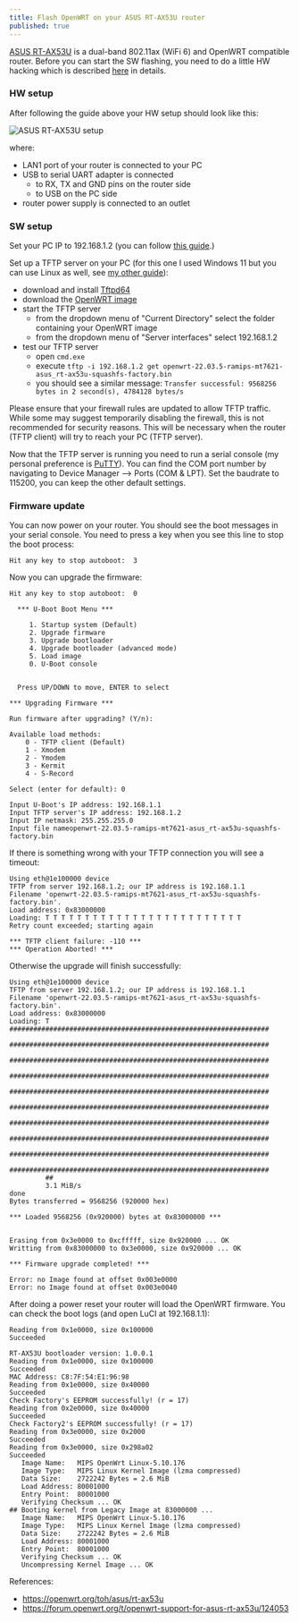 ```yaml
---
title: Flash OpenWRT on your ASUS RT-AX53U router
published: true
---
```


[ASUS RT-AX53U](https://openwrt.org/toh/asus/rt-ax53u) is a dual-band 802.11ax (WiFi 6) and OpenWRT compatible router. Before you can start the SW flashing, you need to do a little HW hacking which is described [here](https://openwrt.org/toh/asus/rt-ax53u#photos) in details.

### HW setup

After following the guide above your HW setup should look like this:

![ASUS RT-AX53U setup]({{site.baseurl}}/assets/asus-rt-ax53u-setup.png)

where:
- LAN1 port of your router is connected to your PC
- USB to serial UART adapter is connected
    - to RX, TX and GND pins on the router side
    - to USB on the PC side
- router power supply is connected to an outlet

### SW setup

Set your PC IP to 192.168.1.2 (you can follow [this guide](https://www.trendnet.com/press/resource-library/how-to-set-static-ip-address).)

Set up a TFTP server on your PC (for this one I used Windows 11 but you can use Linux as well, see [my other guide](https://gemesa.dev/unbrick-your-tp-link-archer-c7-openwrt-router)):
- download and install [Tftpd64](https://pjo2.github.io/tftpd64/)
- download the [OpenWRT image](https://downloads.openwrt.org/releases/22.03.5/targets/ramips/mt7621/openwrt-22.03.5-ramips-mt7621-asus_rt-ax53u-squashfs-factory.bin)
- start the TFTP server
    - from the dropdown menu of "Current Directory" select the folder containing your OpenWRT image
    - from the dropdown menu of "Server interfaces" select 192.168.1.2
- test our TFTP server
    - open `cmd.exe`
    - execute `tftp -i 192.168.1.2 get openwrt-22.03.5-ramips-mt7621-asus_rt-ax53u-squashfs-factory.bin`
    - you should see a similar message: `Transfer successful: 9568256 bytes in 2 second(s), 4784128 bytes/s`

Please ensure that your firewall rules are updated to allow TFTP traffic. While some may suggest temporarily disabling the firewall, this is not recommended for security reasons. This will be necessary when the router (TFTP client) will try to reach your PC (TFTP server).

Now that the TFTP server is running you need to run a serial console (my personal preference is [PuTTY](https://www.putty.org/)). You can find the COM port number by navigating to Device Manager --> Ports (COM & LPT). Set the baudrate to 115200, you can keep the other default settings.

### Firmware update

You can now power on your router. You should see the boot messages in your serial console. You need to press a key when you see this line to stop the boot process:

```
Hit any key to stop autoboot:  3
```

Now you can upgrade the firmware:

```
Hit any key to stop autoboot:  0

  *** U-Boot Boot Menu ***

     1. Startup system (Default)
     2. Upgrade firmware
     3. Upgrade bootloader
     4. Upgrade bootloader (advanced mode)
     5. Load image
     0. U-Boot console


  Press UP/DOWN to move, ENTER to select

*** Upgrading Firmware ***

Run firmware after upgrading? (Y/n):

Available load methods:
    0 - TFTP client (Default)
    1 - Xmodem
    2 - Ymodem
    3 - Kermit
    4 - S-Record

Select (enter for default): 0

Input U-Boot's IP address: 192.168.1.1
Input TFTP server's IP address: 192.168.1.2
Input IP netmask: 255.255.255.0
Input file nameopenwrt-22.03.5-ramips-mt7621-asus_rt-ax53u-squashfs-factory.bin
```

If there is something wrong with your TFTP connection you will see a timeout:

```
Using eth@1e100000 device
TFTP from server 192.168.1.2; our IP address is 192.168.1.1
Filename 'openwrt-22.03.5-ramips-mt7621-asus_rt-ax53u-squashfs-factory.bin'.
Load address: 0x83000000
Loading: T T T T T T T T T T T T T T T T T T T T T T T T T
Retry count exceeded; starting again

*** TFTP client failure: -110 ***
*** Operation Aborted! ***
```

Otherwise the upgrade will finish successfully:

```
Using eth@1e100000 device
TFTP from server 192.168.1.2; our IP address is 192.168.1.1
Filename 'openwrt-22.03.5-ramips-mt7621-asus_rt-ax53u-squashfs-factory.bin'.
Load address: 0x83000000
Loading: T #################################################################
         #################################################################
         #################################################################
         #################################################################
         #################################################################
         #################################################################
         #################################################################
         #################################################################
         #################################################################
         #################################################################
         ##
         3.1 MiB/s
done
Bytes transferred = 9568256 (920000 hex)

*** Loaded 9568256 (0x920000) bytes at 0x83000000 ***


Erasing from 0x3e0000 to 0xcfffff, size 0x920000 ... OK
Writting from 0x83000000 to 0x3e0000, size 0x920000 ... OK

*** Firmware upgrade completed! ***

Error: no Image found at offset 0x003e0000
Error: no Image found at offset 0x003e0040
```

After doing a power reset your router will load the OpenWRT firmware. You can check the boot logs (and open LuCI at 192.168.1.1):

```
Reading from 0x1e0000, size 0x100000
Succeeded

RT-AX53U bootloader version: 1.0.0.1
Reading from 0x1e0000, size 0x100000
Succeeded
MAC Address: C8:7F:54:E1:96:98
Reading from 0x1e0000, size 0x40000
Succeeded
Check Factory's EEPROM successfully! (r = 17)
Reading from 0x2e0000, size 0x40000
Succeeded
Check Factory2's EEPROM successfully! (r = 17)
Reading from 0x3e0000, size 0x2000
Succeeded
Reading from 0x3e0000, size 0x298a02
Succeeded
   Image Name:   MIPS OpenWrt Linux-5.10.176
   Image Type:   MIPS Linux Kernel Image (lzma compressed)
   Data Size:    2722242 Bytes = 2.6 MiB
   Load Address: 80001000
   Entry Point:  80001000
   Verifying Checksum ... OK
## Booting kernel from Legacy Image at 83000000 ...
   Image Name:   MIPS OpenWrt Linux-5.10.176
   Image Type:   MIPS Linux Kernel Image (lzma compressed)
   Data Size:    2722242 Bytes = 2.6 MiB
   Load Address: 80001000
   Entry Point:  80001000
   Verifying Checksum ... OK
   Uncompressing Kernel Image ... OK
```

References:
- https://openwrt.org/toh/asus/rt-ax53u
- https://forum.openwrt.org/t/openwrt-support-for-asus-rt-ax53u/124053
